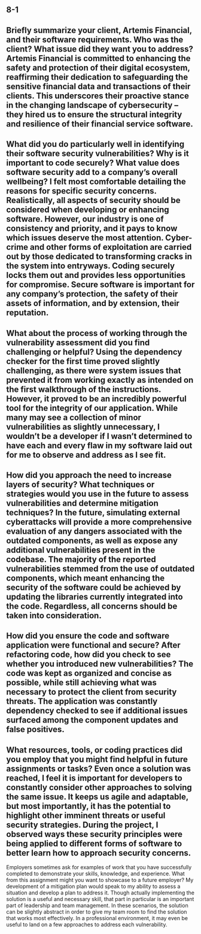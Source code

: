8-1
-----
Briefly summarize your client, Artemis Financial, and their software requirements. Who was the client? What issue did they want you to address?
Artemis Financial is committed to enhancing the safety and protection of their digital ecosystem, reaffirming their dedication to safeguarding the sensitive financial data and transactions of their clients. This underscores their proactive stance in the changing landscape of cybersecurity – they hired us to ensure the structural integrity and resilience of their financial service software.
-----
What did you do particularly well in identifying their software security vulnerabilities? Why is it important to code securely? What value does software security add to a company’s overall wellbeing?
I felt most comfortable detailing the reasons for specific security concerns. Realistically, all aspects of security should be considered when developing or enhancing software. However, our industry is one of consistency and priority, and it pays to know which issues deserve the most attention. Cyber-crime and other forms of exploitation are carried out by those dedicated to transforming cracks in the system into entryways. Coding securely locks them out and provides less opportunities for compromise. Secure software is important for any company’s protection, the safety of their assets of information, and by extension, their reputation.
-----
What about the process of working through the vulnerability assessment did you find challenging or helpful?
Using the dependency checker for the first time proved slightly challenging, as there were system issues that prevented it from working exactly as intended on the first walkthrough of the instructions. However, it proved to be an incredibly powerful tool for the integrity of our application. While many may see a collection of minor vulnerabilities as slightly unnecessary, I wouldn’t be a developer if I wasn’t determined to have each and every flaw in my software laid out for me to observe and address as I see fit.
-----
How did you approach the need to increase layers of security? What techniques or strategies would you use in the future to assess vulnerabilities and determine mitigation techniques?
In the future, simulating external cyberattacks will provide a more comprehensive evaluation of any dangers associated with the outdated components, as well as expose any additional vulnerabilities present in the codebase. The majority of the reported vulnerabilities stemmed from the use of outdated components, which meant enhancing the security of the software could be achieved by updating the libraries currently integrated into the code. Regardless, all concerns should be taken into consideration.
-----
How did you ensure the code and software application were functional and secure? After refactoring code, how did you check to see whether you introduced new vulnerabilities?
The code was kept as organized and concise as possible, while still achieving what was necessary to protect the client from security threats. The application was constantly dependency checked to see if additional issues surfaced among the component updates and false positives.
-----
What resources, tools, or coding practices did you employ that you might find helpful in future assignments or tasks?
Even once a solution was reached, I feel it is important for developers to constantly consider other approaches to solving the same issue. It keeps us agile and adaptable, but most importantly, it has the potential to highlight other imminent threats or useful security strategies. During the project, I observed ways these security principles were being applied to different forms of software to better learn how to approach security concerns. 
-----
Employers sometimes ask for examples of work that you have successfully completed to demonstrate your skills, knowledge, and experience. What from this assignment might you want to showcase to a future employer?
My development of a mitigation plan would speak to my ability to assess a situation and develop a plan to address it. Though actually implementing the solution is a useful and necessary skill, that part in particular is an important part of leadership and team management. In these scenarios, the solution can be slightly abstract in order to give my team room to find the solution that works most effectively. In a professional environment, it may even be useful to land on a few approaches to address each vulnerability.
